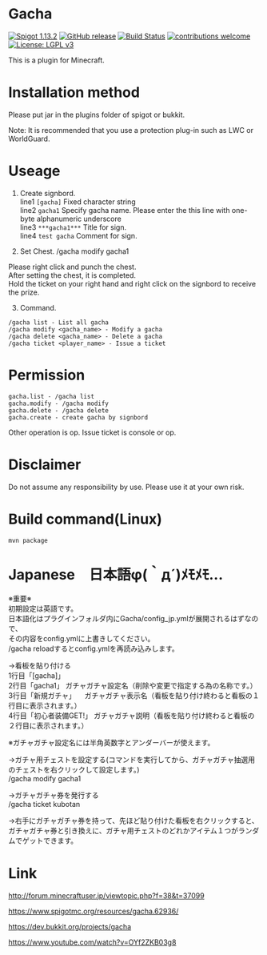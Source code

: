 # Gacha
[![Spigot 1.13.2](https://img.shields.io/badge/Spigot-1.13.2-brightgreen.svg)](https://www.spigotmc.org/wiki/spigot/)
[![GitHub release](https://img.shields.io/github/release/kubotan/Gacha.svg)](https://github.com/kubotan/Gacha/releases)
[![Build Status]( https://travis-ci.org/kubotan/Gacha.svg?branch=master)](https://travis-ci.org/kubotan/Gacha)
[![contributions welcome](https://img.shields.io/badge/contributions-welcome-brightgreen.svg?style=flat)](https://github.com/kubotan/Gacha/issues)
[![License: LGPL v3](https://img.shields.io/badge/License-LGPL%20v3-blue.svg)](https://github.com/kubotan/Gacha/blob/master/LICENSE)

This is a plugin for Minecraft.

# Installation method
Please put jar in the plugins folder of spigot or bukkit.   

Note: It is recommended that you use a protection plug-in such as LWC or WorldGuard.  

# Useage
1. Create signbord.  
 line1 `[gacha]` Fixed character string  
 line2 `gacha1` Specify gacha name. Please enter the this line with one-byte alphanumeric underscore  
 line3 `***gacha1***` Title for sign.  
 line4 `test gacha` Comment for sign.  

2. Set Chest.
 /gacha modify gacha1  

 Please right click and punch the chest.  
 After setting the chest, it is completed.  
 Hold the ticket on your right hand and right click on the signbord to receive the prize.  

3. Command.
```
/gacha list - List all gacha
/gacha modify <gacha_name> - Modify a gacha
/gacha delete <gacha_name> - Delete a gacha
/gacha ticket <player_name> - Issue a ticket
```

# Permission
```
gacha.list - /gacha list
gacha.modify - /gacha modify
gacha.delete - /gacha delete
gacha.create - create gacha by signbord
```
Other operation is op.
Issue ticket is console or op.

# Disclaimer
Do not assume any responsibility by use. Please use it at your own risk.

# Build command(Linux)
```
mvn package
```

# Japanese　日本語φ(｀д´)ﾒﾓﾒﾓ...
  
※重要※  
初期設定は英語です。  
日本語化はプラグインフォルダ内にGacha/config_jp.ymlが展開されるはずなので、    
その内容をconfig.ymlに上書きしてください。  
/gacha reloadするとconfig.ymlを再読み込みします。  
  
  
→看板を貼り付ける  
  1行目「[gacha]」  
  2行目「gacha1」       ガチャガチャ設定名（削除や変更で指定する為の名称です。）　  
  3行目「新規ガチャ」   　ガチャガチャ表示名（看板を貼り付け終わると看板の１行目に表示されます。）  
  4行目「初心者装備GET!」 ガチャガチャ説明（看板を貼り付け終わると看板の２行目に表示されます。）  
  
  ※ガチャガチャ設定名には半角英数字とアンダーバーが使えます。  
  
→ガチャ用チェストを設定する(コマンドを実行してから、ガチャガチャ抽選用のチェストを右クリックして設定します。)  
  /gacha modify gacha1  
  
→ガチャガチャ券を発行する  
  /gacha ticket kubotan  
  
→右手にガチャガチャ券を持って、先ほど貼り付けた看板を右クリックすると、  
  ガチャガチャ券と引き換えに、ガチャ用チェストのどれかアイテム１つがランダムでゲットできます。  

# Link
http://forum.minecraftuser.jp/viewtopic.php?f=38&t=37099

https://www.spigotmc.org/resources/gacha.62936/

https://dev.bukkit.org/projects/gacha

https://www.youtube.com/watch?v=OYf2ZKB03g8

